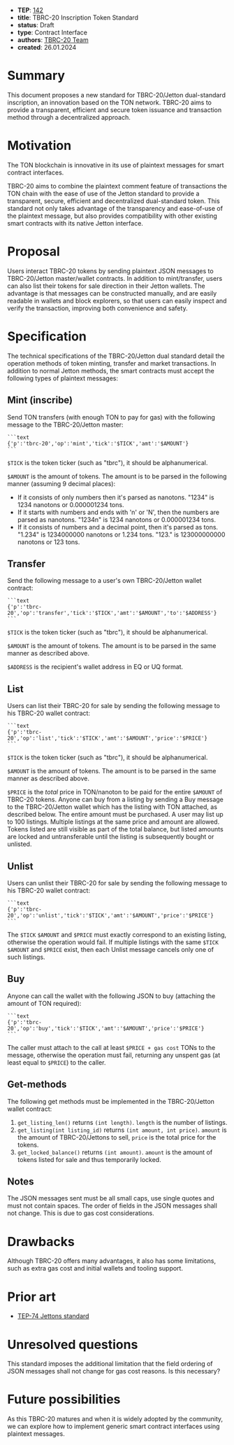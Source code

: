 - **TEP**: [142](https://github.com/ton-blockchain/TEPs/pull/142)
- **title**: TBRC-20 Inscription Token Standard
- **status**: Draft
- **type**: Contract Interface
- **authors**: [TBRC-20 Team](https://github.com/tbrc20)
- **created**: 26.01.2024

# Summary

This document proposes a new standard for TBRC-20/Jetton dual-standard inscription, an innovation based on the TON network. TBRC-20 aims to provide a transparent, efficient and secure token issuance and transaction method through a decentralized approach.

# Motivation

The TON blockchain is innovative in its use of plaintext messages for smart contract interfaces.

TBRC-20 aims to combine the plaintext comment feature of transactions the TON chain with the ease of use of the Jetton standard to provide a transparent, secure, efficient and decentralized dual-standard token. This standard not only takes advantage of the transparency and ease-of-use of the plaintext message, but also provides compatibility with other existing smart contracts with its native Jetton interface.

# Proposal

Users interact TBRC-20 tokens by sending plaintext JSON messages to TBRC-20/Jetton master/wallet contracts. In addition to mint/transfer, users can also list their tokens for sale direction in their Jetton wallets. The advantage is that messages can be constructed manually, and are easily readable in wallets and block explorers, so that users can easily inspect and verify the transaction, improving both convenience and safety.

# Specification

The technical specifications of the TBRC-20/Jetton dual standard detail the operation methods of token minting, transfer and market transactions. In addition to normal Jetton methods, the smart contracts must accept the following types of plaintext messages:

## Mint (inscribe)
Send TON transfers (with enough TON to pay for gas) with the following message to the TBRC-20/Jetton master:

    ```text
    {'p':'tbrc-20','op':'mint','tick':'$TICK','amt':'$AMOUNT'}
    ```

`$TICK` is the token ticker (such as "tbrc"), it should be alphanumerical.

`$AMOUNT` is the amount of tokens. The amount is to be parsed in the following manner (assuming 9 decimal places):

- If it consists of only numbers then it's parsed as nanotons. "1234" is 1234 nanotons or 0.000001234 tons.
- If it starts with numbers and ends with 'n' or 'N', then the numbers are parsed as nanotons. "1234n" is 1234 nanotons or 0.000001234 tons.
- If it consists of numbers and a decimal point, then it's parsed as tons. "1.234" is 1234000000 nanotons or 1.234 tons. "123." is 123000000000 nanotons or 123 tons.

## Transfer

Send the following message to a user's own TBRC-20/Jetton wallet contract:

    ```text
    {'p':'tbrc-20','op':'transfer','tick':'$TICK','amt':'$AMOUNT','to':'$ADDRESS'}
    ```

`$TICK` is the token ticker (such as "tbrc"), it should be alphanumerical.

`$AMOUNT` is the amount of tokens. The amount is to be parsed in the same manner as described above.

`$ADDRESS` is the recipient's wallet address in EQ or UQ format.

## List

Users can list their TBRC-20 for sale by sending the following message to his TBRC-20 wallet contract:

    ```text
    {'p':'tbrc-20','op':'list','tick':'$TICK','amt':'$AMOUNT','price':'$PRICE'}
    ```

`$TICK` is the token ticker (such as "tbrc"), it should be alphanumerical.

`$AMOUNT` is the amount of tokens. The amount is to be parsed in the same manner as described above.

`$PRICE` is the *total* price in TON/nanoton to be paid for the entire `$AMOUNT` of TBRC-20 tokens. Anyone can buy from a listing by sending a Buy message to the TBRC-20/Jetton wallet which has the listing with TON attached, as described below. The entire amount must be purchased. A user may list up to 100 listings. Multiple listings at the same price and amount are allowed. Tokens listed are still visible as part of the total balance, but listed amounts are locked and untransferable until the listing is subsequently bought or unlisted.

## Unlist

Users can unlist their TBRC-20 for sale by sending the following message to his TBRC-20 wallet contract:

    ```text
    {'p':'tbrc-20','op':'unlist','tick':'$TICK','amt':'$AMOUNT','price':'$PRICE'}
    ```

The `$TICK` `$AMOUNT` and `$PRICE` must exactly correspond to an existing listing, otherwise the operation would fail. If multiple listings with the same `$TICK` `$AMOUNT` and `$PRICE` exist, then each Unlist message cancels only one of such listings.

## Buy

Anyone can call the wallet with the following JSON to buy (attaching the amount of TON required):

    ```text
    {'p':'tbrc-20','op':'buy','tick':'$TICK','amt':'$AMOUNT','price':'$PRICE'}
    ```

The caller must attach to the call at least `$PRICE + gas cost` TONs to the message, otherwise the operation must fail, returning any unspent gas (at least equal to `$PRICE`) to the caller.

## Get-methods

The following get methods must be implemented in the TBRC-20/Jetton wallet contract:

1. `get_listing_len()` returns `(int length)`. `length` is the number of listings.
2. `get_listing(int listing_id)` returns `(int amount, int price)`. `amount` is the amount of TBRC-20/Jettons to sell, `price` is the total price for the tokens.
3. `get_locked_balance()` returns `(int amount)`. `amount` is the amount of tokens listed for sale and thus temporarily locked.

## Notes

The JSON messages sent must be all small caps, use single quotes and must not contain spaces. The order of fields in the JSON messages shall not change. This is due to gas cost considerations.

# Drawbacks

Although TBRC-20 offers many advantages, it also has some limitations, such as extra gas cost and initial wallets and tooling support.

# Prior art

- [TEP-74 Jettons standard](https://github.com/ton-blockchain/TEPs/blob/master/text/0074-jettons-standard.md)

# Unresolved questions

This standard imposes the additional limitation that the field ordering of JSON messages shall not change for gas cost reasons. Is this necessary?

# Future possibilities

As this TBRC-20 matures and when it is widely adopted by the community, we can explore how to implement generic smart contract interfaces using plaintext messages.
